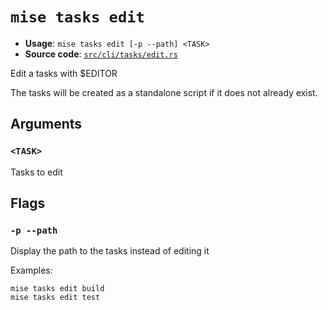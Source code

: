 # `mise tasks edit`

- **Usage**: `mise tasks edit [-p --path] <TASK>`
- **Source code**: [`src/cli/tasks/edit.rs`](https://github.com/jdx/mise/blob/main/src/cli/tasks/edit.rs)

Edit a tasks with $EDITOR

The tasks will be created as a standalone script if it does not already exist.

## Arguments

### `<TASK>`

Tasks to edit

## Flags

### `-p --path`

Display the path to the tasks instead of editing it

Examples:

    mise tasks edit build
    mise tasks edit test
